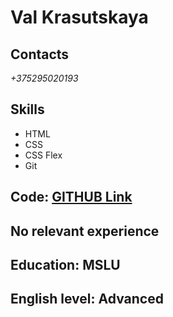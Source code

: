 # Val Krasutskaya

## Contacts
*+375295020193*

## Skills
<ul>
  <li>HTML</li>
  <li>CSS</li>
  <li>CSS Flex</li>
  <li>Git</li>
</ul>

## Code: <a href="https://github.com/lrkkrs"> GITHUB Link</a>

## No relevant experience

## Education: MSLU 

## English level: Advanced

